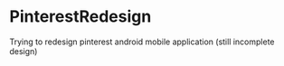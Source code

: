 # PinterestRedesign
Trying to redesign pinterest android mobile application (still incomplete design)
